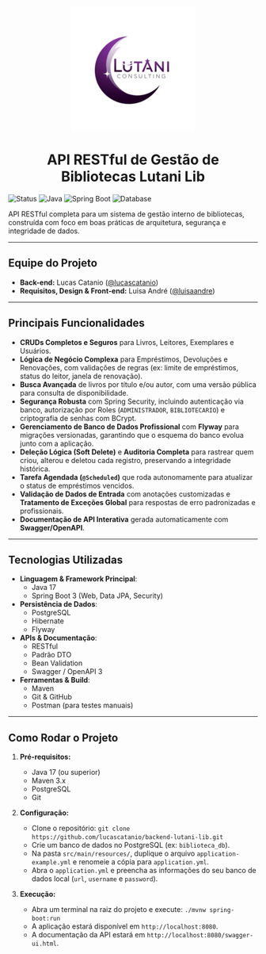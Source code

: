 <div align="center">
  <img src="docs/images/lutani_logo.png" alt="Logotipo Lutani Lib" width="250"/>
</div>

<h1 align="center">API RESTful de Gestão de Bibliotecas Lutani Lib</h1>

![Status](https://img.shields.io/badge/status-concluído-brightgreen)
![Java](https://img.shields.io/badge/Java-17-blue)
![Spring Boot](https://img.shields.io/badge/Spring_Boot-3.x-green)
![Database](https://img.shields.io/badge/Database-PostgreSQL-blue)

API RESTful completa para um sistema de gestão interno de bibliotecas, construída com foco em boas práticas de arquitetura, segurança e integridade de dados.

---
## Equipe do Projeto

* **Back-end:** Lucas Catanio ([@lucascatanio](https://github.com/lucascatanio))
* **Requisitos, Design & Front-end:** Luisa André ([@luisaandre](https://github.com/luisaandre))

---
## Principais Funcionalidades

-   **CRUDs Completos e Seguros** para Livros, Leitores, Exemplares e Usuários.
-   **Lógica de Negócio Complexa** para Empréstimos, Devoluções e Renovações, com validações de regras (ex: limite de empréstimos, status do leitor, janela de renovação).
-   **Busca Avançada** de livros por título e/ou autor, com uma versão pública para consulta de disponibilidade.
-   **Segurança Robusta** com Spring Security, incluindo autenticação via banco, autorização por Roles (`ADMINISTRADOR`, `BIBLIOTECARIO`) e criptografia de senhas com BCrypt.
-   **Gerenciamento de Banco de Dados Profissional** com **Flyway** para migrações versionadas, garantindo que o esquema do banco evolua junto com a aplicação.
-   **Deleção Lógica (Soft Delete)** e **Auditoria Completa** para rastrear quem criou, alterou e deletou cada registro, preservando a integridade histórica.
-   **Tarefa Agendada (`@Scheduled`)** que roda autonomamente para atualizar o status de empréstimos vencidos.
-   **Validação de Dados de Entrada** com anotações customizadas e **Tratamento de Exceções Global** para respostas de erro padronizadas e profissionais.
-   **Documentação de API Interativa** gerada automaticamente com **Swagger/OpenAPI**.

---
## Tecnologias Utilizadas

-   **Linguagem & Framework Principal**:
    -   Java 17
    -   Spring Boot 3 (Web, Data JPA, Security)
-   **Persistência de Dados**:
    -   PostgreSQL
    -   Hibernate
    -   Flyway
-   **APIs & Documentação**:
    -   RESTful
    -   Padrão DTO
    -   Bean Validation
    -   Swagger / OpenAPI 3
-   **Ferramentas & Build**:
    -   Maven
    -   Git & GitHub
    -   Postman (para testes manuais)

---
## Como Rodar o Projeto

1.  **Pré-requisitos:**
    -   Java 17 (ou superior)
    -   Maven 3.x
    -   PostgreSQL
    -   Git

2.  **Configuração:**
    -   Clone o repositório: `git clone https://github.com/lucascatanio/backend-lutani-lib.git`
    -   Crie um banco de dados no PostgreSQL (ex: `biblioteca_db`).
    -   Na pasta `src/main/resources/`, duplique o arquivo `application-example.yml` e renomeie a cópia para `application.yml`.
    -   Abra o `application.yml` e preencha as informações do seu banco de dados local (`url`, `username` e `password`).

3.  **Execução:**
    -   Abra um terminal na raiz do projeto e execute: `./mvnw spring-boot:run`
    -   A aplicação estará disponível em `http://localhost:8080`.
    -   A documentação da API estará em `http://localhost:8080/swagger-ui.html`.